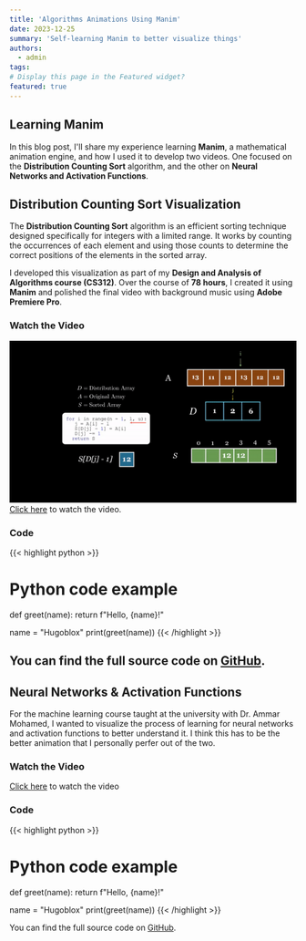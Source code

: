 ```yaml
---
title: 'Algorithms Animations Using Manim'
date: 2023-12-25
summary: 'Self-learning Manim to better visualize things'
authors:
  - admin
tags: 
# Display this page in the Featured widget?
featured: true
---
```

## Learning Manim


In this blog post, I'll share my experience learning **Manim**, a mathematical animation engine, and how I used it to develop two videos. One focused on the **Distribution Counting Sort** algorithm, and the other on **Neural Networks and Activation Functions**.

## Distribution Counting Sort Visualization

The **Distribution Counting Sort** algorithm is an efficient sorting technique designed specifically for integers with a limited range. It works by counting the occurrences of each element and using those counts to determine the correct positions of the elements in the sorted array.

I developed this visualization as part of my **Design and Analysis of Algorithms course (CS312)**. Over the course of **78 hours**, I created it using **Manim** and polished the final video with background music using **Adobe Premiere Pro**.

### Watch the Video
![demo](./demo.gif)
[Click here](https://www.youtube.com/watch?v=TVK_2h5Q1Sc&t) to watch the video.

### Code

{{< highlight python >}}
# Python code example
def greet(name):
    return f"Hello, {name}!"

name = "Hugoblox"
print(greet(name))
{{< /highlight >}}

You can find the full source code on [GitHub](https://github.com/AshrafHanyy/Distrubtion_Count_Sort).
---
## Neural Networks & Activation Functions

For the machine learning course taught at the university with Dr. Ammar Mohamed, I wanted to visualize the process of learning for neural networks and activation functions to better understand it. I think this has to be the better animation that I personally perfer out of the two. 

### Watch the Video

[Click here](https://www.youtube.com/watch?v=9wMVz_UphlE) to watch the video

### Code

{{< highlight python >}}
# Python code example
def greet(name):
    return f"Hello, {name}!"

name = "Hugoblox"
print(greet(name))
{{< /highlight >}}

You can find the full source code on [GitHub](https://github.com/AshrafHanyy/Distrubtion_Count_Sort).


